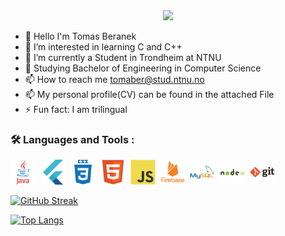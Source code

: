 <div id="header" align="center">
  <img src="https://media.giphy.com/media/M9gbBd9nbDrOTu1Mqx/giphy.gif" width="100"/>
</div>

- 👋 Hello I'm Tomas Beranek
- 👀 I’m interested in learning C and C++
- 🌱 I’m currently a Student in Trondheim at NTNU 
- 🔭 Studying Bachelor of Engineering in Computer Science
- 📫 How to reach me tomaber@stud.ntnu.no
- 📫 My personal profile(CV) can be found in the attached File
- ⚡ Fun fact: I am trilingual 



### :hammer_and_wrench: Languages and Tools :
<div>
  <img src="https://github.com/devicons/devicon/blob/master/icons/java/java-original-wordmark.svg" title="Java" alt="Java" width="40" height="40"/>&nbsp;
  <img src="https://github.com/devicons/devicon/blob/master/icons/flutter/flutter-original.svg" title="Flutter" alt="Flutter" width="40" height="40"/>&nbsp;
  <img src="https://github.com/devicons/devicon/blob/master/icons/css3/css3-plain-wordmark.svg"  title="CSS" alt="CSS" width="40" height="40"/>&nbsp;
  <img src="https://github.com/devicons/devicon/blob/master/icons/html5/html5-original.svg" title="HTML5" alt="HTML" width="40" height="40"/>&nbsp;
  <img src="https://github.com/devicons/devicon/blob/master/icons/javascript/javascript-original.svg" title="JavaScript" alt="JavaScript" width="40" height="40"/>&nbsp;
  <img src="https://github.com/devicons/devicon/blob/master/icons/firebase/firebase-plain-wordmark.svg" title="Firebase" alt="Firebase" width="40" height="40"/>&nbsp;
  <img src="https://github.com/devicons/devicon/blob/master/icons/mysql/mysql-original-wordmark.svg" title="MySQL"  alt="MySQL" width="40" height="40"/>&nbsp;
  <img src="https://github.com/devicons/devicon/blob/master/icons/nodejs/nodejs-original-wordmark.svg" title="NodeJS" alt="NodeJS" width="40" height="40"/>&nbsp;
  <img src="https://github.com/devicons/devicon/blob/master/icons/git/git-original-wordmark.svg" title="Git" **alt="Git" width="40" height="40"/>
</div>

[![GitHub Streak](http://github-readme-streak-stats.herokuapp.com?user=tomasbera&theme=dark&background=000000)](https://git.io/streak-stats)


[![Top Langs](https://github-readme-stats.vercel.app/api/top-langs/?username=tomasbera&layout=compact&theme=vision-friendly-dark)](https://github.com/anuraghazra/github-readme-stats)



<!---
tomasbera/tomasbera is a ✨ special ✨ repository because its `README.md` (this file) appears on your GitHub profile.
You can click the Preview link to take a look at your changes.
--->
